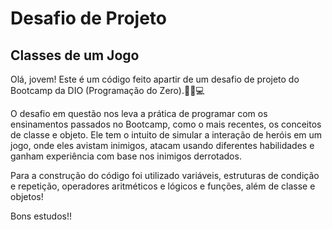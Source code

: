 # Desafio de Projeto 

## Classes de um Jogo

Olá, jovem! Este é um código feito apartir de um desafio de projeto do Bootcamp da DIO (Programação do Zero).👨‍💻💻

O desafio em questão nos leva a prática de programar com os ensinamentos passados no Bootcamp, como o mais recentes, os conceitos de classe e objeto. Ele tem o intuito de simular a interação de heróis em um jogo, onde eles avistam inimigos, atacam usando diferentes habilidades e ganham experiência com base nos inimigos derrotados.

Para a construção do código foi utilizado variáveis, estruturas de condição e repetição, operadores aritméticos e lógicos e funções, além de classe e objetos!

Bons estudos!!
